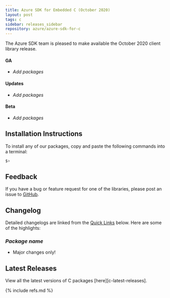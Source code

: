 ```yaml
---
title: Azure SDK for Embedded C (October 2020)
layout: post
tags: c
sidebar: releases_sidebar
repository: azure/azure-sdk-for-c
---
```


The Azure SDK team is pleased to make available the October 2020 client library release.

#### GA

- _Add packages_

#### Updates

- _Add packages_

#### Beta

- _Add packages_

## Installation Instructions

To install any of our packages, copy and paste the following commands into a terminal:

```bash
$> 
```

## Feedback

If you have a bug or feature request for one of the libraries, please post an issue to [GitHub](https://github.com/azure/azure-sdk-for-c/issues).

## Changelog

Detailed changelogs are linked from the [Quick Links](#quick-links) below. Here are some of the highlights:

### _Package name_

- Major changes only!

## Latest Releases

View all the latest versions of C packages [here][c-latest-releases].

{% include refs.md %}

